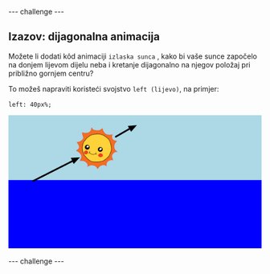 \--- challenge \---

## Izazov: dijagonalna animacija

Možete li dodati kôd animaciji `izlaska sunca` , kako bi vaše sunce započelo na donjem lijevom dijelu neba i kretanje dijagonalno na njegov položaj pri približno gornjem centru?

To možeš napraviti koristeći svojstvo `left (lijevo)`, na primjer:

    left: 40px%;
    

![snimka zaslona](images/sunrise-left.png)

\--- challenge \---